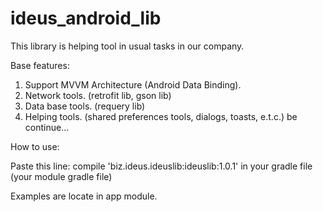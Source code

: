 # ideus_android_lib

This library is helping tool in usual tasks in our company.

Base features:
1. Support MVVM Architecture (Android Data Binding).
2. Network tools. (retrofit lib, gson lib)
3. Data base tools. (requery lib)
4. Helping tools. (shared preferences tools, dialogs, toasts, e.t.c.)
be continue...

How to use:

Paste this line:
compile 'biz.ideus.ideuslib:ideuslib:1.0.1'
in your gradle file (your module gradle file)

Examples are locate in app module.
